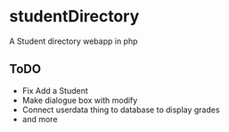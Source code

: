 # studentDirectory

A Student directory webapp in php

## ToDO

- Fix Add a Student
- Make dialogue box with modify
- Connect userdata thing to database to display grades
- and more

